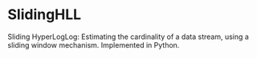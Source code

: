 # SlidingHLL
Sliding HyperLogLog: Estimating the cardinality of a data stream, using a sliding window mechanism.
Implemented in Python.
